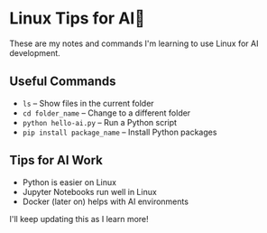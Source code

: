 # Linux Tips for AI🐧 

These are my notes and commands I'm learning to use Linux for AI development.

## Useful Commands
- `ls` – Show files in the current folder
- `cd folder_name` – Change to a different folder
- `python hello-ai.py` – Run a Python script
- `pip install package_name` – Install Python packages

## Tips for AI Work
- Python is easier on Linux
- Jupyter Notebooks run well in Linux
- Docker (later on) helps with AI environments

I'll keep updating this as I learn more!
